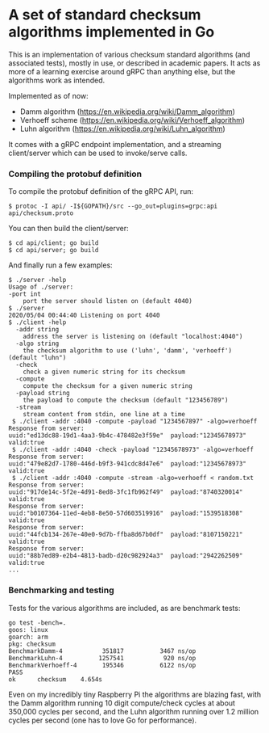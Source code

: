 # A set of standard checksum algorithms implemented in Go

This is an implementation of various checksum standard algorithms (and associated tests), mostly in use, or described in academic papers. It acts as more of a learning exercise around gRPC than anything else, but the algorithms work as intended.

Implemented as of now:

- Damm algorithm (https://en.wikipedia.org/wiki/Damm_algorithm)
- Verhoeff scheme (https://en.wikipedia.org/wiki/Verhoeff_algorithm)
- Luhn algorithm (https://en.wikipedia.org/wiki/Luhn_algorithm)

It comes with a gRPC endpoint implementation, and a streaming client/server which can be used to invoke/serve calls.

### Compiling the protobuf definition

To compile the protobuf definition of the gRPC API, run:

    $ protoc -I api/ -I${GOPATH}/src --go_out=plugins=grpc:api api/checksum.proto

You can then build the client/server:

    $ cd api/client; go build
    $ cd api/server; go build
    
And finally run a few examples:

    $ ./server -help
    Usage of ./server:
    -port int
    	port the server should listen on (default 4040)
    $ ./server
    2020/05/04 00:44:40 Listening on port 4040
    $ ./client -help
      -addr string
    	address the server is listening on (default "localhost:4040")
      -algo string
    	the checksum algorithm to use ('luhn', 'damm', 'verhoeff') (default "luhn")
      -check
    	check a given numeric string for its checksum
      -compute
    	compute the checksum for a given numeric string
      -payload string
    	the payload to compute the checksum (default "123456789")
      -stream
    	stream content from stdin, one line at a time
     $ ./client -addr :4040 -compute -payload "1234567897" -algo=verhoeff
	Response from server:
	uuid:"ed13dc88-19d1-4aa3-9b4c-478482e3f59e"  payload:"12345678973"  valid:true
     $ ./client -addr :4040 -check -payload "12345678973" -algo=verhoeff
	Response from server:
	uuid:"479e82d7-1780-446d-b9f3-941cdc8d47e6"  payload:"12345678973"  valid:true
     $ ./client -addr :4040 -compute -stream -algo=verhoeff < random.txt
	Response from server:
	uuid:"917de14c-5f2e-4d91-8ed8-3fc1fb962f49"  payload:"8740320014"  valid:true
	Response from server:
	uuid:"b0107364-11ed-4eb8-8e50-57d603519916"  payload:"1539518308"  valid:true
	Response from server:
	uuid:"44fcb134-267e-40e0-9d7b-ffba8d67b0df"  payload:"8107150221"  valid:true
	Response from server:
	uuid:"88b7ed89-e2b4-4813-badb-d20c982924a3"  payload:"2942262509"  valid:true
	...
    
### Benchmarking and testing

Tests for the various algorithms are included, as are benchmark tests:

    go test -bench=.
    goos: linux
    goarch: arm
    pkg: checksum
    BenchmarkDamm-4       	  351817	      3467 ns/op
    BenchmarkLuhn-4       	 1257541	       920 ns/op
    BenchmarkVerhoeff-4   	  195346	      6122 ns/op
    PASS
    ok  	checksum	4.654s
    
Even on my incredibly tiny Raspberry Pi the algorithms are blazing fast, with the Damm algorithm running 10 digit compute/check cycles at about 350,000 cycles per second, and the Luhn algorithm running over 1.2 million cycles per second (one has to love Go for performance).
